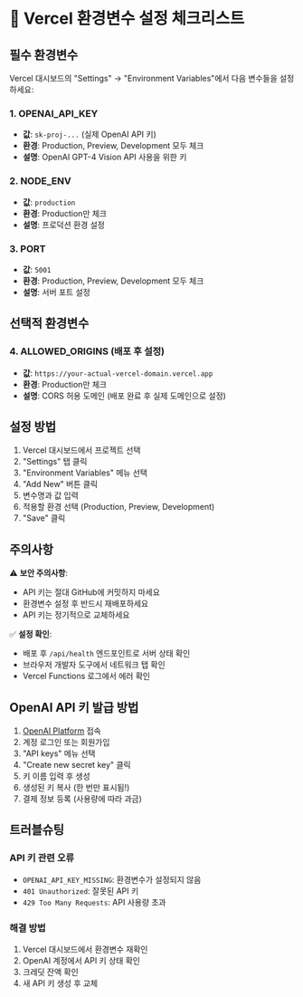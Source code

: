 # 🔧 Vercel 환경변수 설정 체크리스트

## 필수 환경변수

Vercel 대시보드의 "Settings" → "Environment Variables"에서 다음 변수들을 설정하세요:

### 1. OPENAI_API_KEY
- **값**: `sk-proj-...` (실제 OpenAI API 키)
- **환경**: Production, Preview, Development 모두 체크
- **설명**: OpenAI GPT-4 Vision API 사용을 위한 키

### 2. NODE_ENV
- **값**: `production`
- **환경**: Production만 체크
- **설명**: 프로덕션 환경 설정

### 3. PORT
- **값**: `5001`
- **환경**: Production, Preview, Development 모두 체크
- **설명**: 서버 포트 설정

## 선택적 환경변수

### 4. ALLOWED_ORIGINS (배포 후 설정)
- **값**: `https://your-actual-vercel-domain.vercel.app`
- **환경**: Production만 체크
- **설명**: CORS 허용 도메인 (배포 완료 후 실제 도메인으로 설정)

## 설정 방법

1. Vercel 대시보드에서 프로젝트 선택
2. "Settings" 탭 클릭
3. "Environment Variables" 메뉴 선택
4. "Add New" 버튼 클릭
5. 변수명과 값 입력
6. 적용할 환경 선택 (Production, Preview, Development)
7. "Save" 클릭

## 주의사항

⚠️ **보안 주의사항**:
- API 키는 절대 GitHub에 커밋하지 마세요
- 환경변수 설정 후 반드시 재배포하세요
- API 키는 정기적으로 교체하세요

✅ **설정 확인**:
- 배포 후 `/api/health` 엔드포인트로 서버 상태 확인
- 브라우저 개발자 도구에서 네트워크 탭 확인
- Vercel Functions 로그에서 에러 확인

## OpenAI API 키 발급 방법

1. [OpenAI Platform](https://platform.openai.com) 접속
2. 계정 로그인 또는 회원가입
3. "API keys" 메뉴 선택
4. "Create new secret key" 클릭
5. 키 이름 입력 후 생성
6. 생성된 키 복사 (한 번만 표시됨!)
7. 결제 정보 등록 (사용량에 따라 과금)

## 트러블슈팅

### API 키 관련 오류
- `OPENAI_API_KEY_MISSING`: 환경변수가 설정되지 않음
- `401 Unauthorized`: 잘못된 API 키
- `429 Too Many Requests`: API 사용량 초과

### 해결 방법
1. Vercel 대시보드에서 환경변수 재확인
2. OpenAI 계정에서 API 키 상태 확인
3. 크레딧 잔액 확인
4. 새 API 키 생성 후 교체 